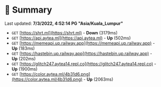 # 📖 Summary
Last updated: **7/3/2022, 4:52:14 PG "Asia/Kuala_Lumpur"**

- `GET` [https://shrt.ml](https://shrt.ml) - **Down** (3179ms)
- `GET` [https://api.aytea.ml](https://api.aytea.ml) - **Up** (502ms)
- `GET` [https://memeapi.up.railway.app](https://memeapi.up.railway.app) - **Up** (183ms)
- `GET` [https://hastebin.up.railway.app](https://hastebin.up.railway.app) - **Up** (202ms)
- `GET` [https://glitch247.aytea14.repl.co](https://glitch247.aytea14.repl.co) - **Up** (1900ms)
- `GET` [https://color.aytea.ml/4b31d6.png](https://color.aytea.ml/4b31d6.png) - **Up** (2063ms)
